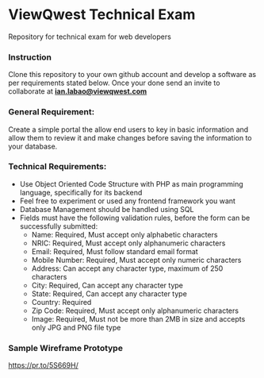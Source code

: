 # ViewQwest Technical Exam
Repository for technical exam for web developers

### Instruction
Clone this repository to your own github account and develop a software as per requirements stated below. Once your done send an invite to collaborate at **ian.labao@viewqwest.com**

### General Requirement:
Create a simple portal the allow end users to key in basic information and allow them to review it and make changes before saving the information to your database.

### Technical Requirements:
* Use Object Oriented Code Structure with PHP as main programming language, specifically for its backend
* Feel free to experiment or used any frontend framework you want
* Database Management should be handled using SQL
* Fields must have the following validation rules, before the form can be successfully submitted:
    * Name: Required, Must accept only alphabetic characters
    * NRIC: Required, Must accept only alphanumeric characters
    * Email: Required, Must follow standard email format
    * Mobile Number: Required, Must accept only numeric characters
    * Address: Can accept any character type, maximum of 250 characters
    * City: Required, Can accept any character type
    * State: Required, Can accept any character type
    * Country: Required
    * Zip Code: Required, Must accept only alphanumeric characters
    * Image: Required, Must not be more than 2MB in size and accepts only JPG and PNG file type

### Sample Wireframe Prototype
<https://pr.to/5S669H/>


